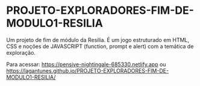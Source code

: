 # PROJETO-EXPLORADORES-FIM-DE-MODULO1-RESILIA
Um projeto de fim de módulo da Resilia. É um jogo estruturado em HTML, CSS e noções de JAVASCRIPT (function, prompt e alert) com a temática de exploração.

Para acessar: 
https://pensive-nightingale-685330.netlify.app
ou
https://lagantunes.github.io/PROJETO-EXPLORADORES-FIM-DE-MODULO1-RESILIA/
